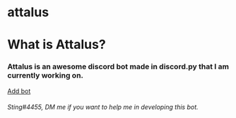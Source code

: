 # attalus
<h1>What is Attalus?</h1>
<h3>Attalus is an awesome discord bot made in discord.py that I am currently working on.</h3>
<a href="https://discord.com/api/oauth2/authorize?client_id=744760314599309315&permissions=8&scope=bot">Add bot</a>
<h6>Sting#4455, DM me if you want to help me in developing this bot.</h6>
